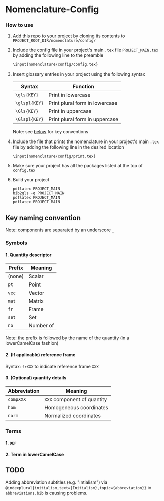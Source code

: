 # Nomenclature-Config

### How to use

1. Add this repo to your project by cloning its contents to `PROJECT_ROOT_DIR/nomenclature/config/`
2. Include the config file in your project's main `.tex` file `PROJECT_MAIN.tex` by adding the following line to the preamble

    ```
    \input{nomenclature/config/config.tex}
    ```

3. Insert glossary entries in your project using the following syntax

    | Syntax        | Function                       |
    | ------------- | ------------------------------ |
    | `\gls{KEY}`   | Print in lowercase             |
    | `\glspl{KEY}` | Print plural form in lowercase |
    | `\Gls{KEY}`   | Print in uppercase             |
    | `\Glspl{KEY}` | Print plural form in uppercase |

    Note: see [below](#key-naming-convention) for key conventions
    
3. Include the file that prints the nomenclature in your project's main `.tex` file by adding the following line in the desired location

    ```
    \input{nomenclature/config/print.tex}
    ```

4. Make sure your project has all the packages listed at the top of `config.tex`


5. Build your project

    ```
    pdflatex PROJECT_MAIN
    bib2gls -g PROJECT_MAIN
    pdflatex PROJECT_MAIN
    pdflatex PROJECT_MAIN
    ```

## Key naming convention

Note: components are separated by an underscore `_`

### Symbols

#### 1. Quantity descriptor

| Prefix       | Meaning        |
| ------------ | -------------- |
| (none)       | Scalar         |
| `pt`         | Point          |
| `vec`        | Vector         |
| `mat`        | Matrix         |
| `fr`         | Frame          |
| `set`        | Set            |
| `no`         | Number of      |

Note: the prefix is followed by the name of the quantity (in a lowerCamelCase fashion)

#### 2. (If applicable) reference frame

Syntax: `frXXX` to indicate reference frame `XXX`

#### 3. (Optional) quantity details

| Abbreviation | Meaning                           |
| ------------ | --------------------------------- |
| `compXXX`    | `XXX` component of quantity       |
| `hom`        | Homogeneous coordinates           |
| `norm`       | Normalized coordinates            |

### Terms

#### 1. `DEF`

#### 2. Term in lowerCamelCase

## TODO

Adding abbreviation subtitles (e.g. "Intialism") via `@indexplural{initialism,text={Initialism},topic={abbreviation}}` in `abbreviations.bib` is causing problems.